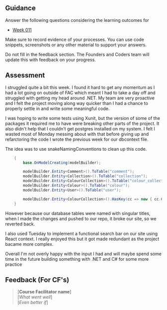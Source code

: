 ## Guidance
Answer the following questions considering the learning outcomes for
- [Week 011](https://learn.foundersandcoders.com/course/syllabus/developer/week11-project05-DOTNET-testing/learning-outcomes/)

Make sure to record evidence of your processes. You can use code snippets, screenshots or any other material to support your answers.

Do not fill in the feedback section. The Founders and Coders team will update this with feedback on your progress.

## Assessment
I struggled quite a bit this week. I found it hard to get any momentum as I had a lot going on outside of FAC which meant I had to take a day off and struggled with getting my head around .NET. My team are very proactive and I felt the project moving along way quicker than I had a chance to properly settle in and write some meaningful code. 

I was hoping to write some tests using Xunit, but the version of some of the packages it required me to have were breaking other parts of the project. It also didn't help that I couldn't get postgres installed on my system. I felt I wasted most of Monday messing about with that before giving up and refarctoring the code I wrote the previous week for our dbcontext file.

The idea was to use snakeNamingConventions to clean up this code.

```csharp
    {
        base.OnModelCreating(modelBuilder);

        modelBuilder.Entity<Comment>().ToTable("comment");
        modelBuilder.Entity<Collection>().ToTable("collection");
        modelBuilder.Entity<ColourCollection>().ToTable("colour_collection");
        modelBuilder.Entity<Colour>().ToTable("colour");
        modelBuilder.Entity<User>().ToTable("user");

        modelBuilder.Entity<ColourCollection>().HasKey(cc => new { cc.CollectionId, cc.ColourId });
    }
```

However because our database tables were named with singular titles, when I made the changes and pushed to our repo, it broke our site, so we reverted back.

I also used Tuesday to implement a functional search bar on our site using React context. I really enjoyed this but it got made redundant as the project bacame more complex. 

Overall I'm not overly happy with the input I had and will maybe spend some time in the future building something with .NET and C# for some more practice 

## Feedback (For CF's)
> [**Course Facilitator name**]  
> [*What went well*]  
> [*Even better if*]
